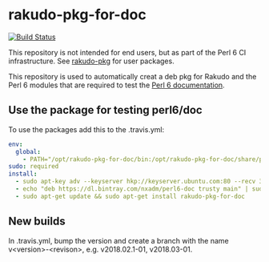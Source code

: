 # rakudo-pkg-for-doc

[![Build Status](https://travis-ci.org/nxadm/rakudo-pkg-for-doc.svg?branch=master)](https://travis-ci.org/nxadm/rakudo-pkg-for-doc)

This repository is not intended for end users, but as part of the Perl 6 CI
infrastructure. See [rakudo-pkg](https://github.com/nxadm/) for user packages.

This repository is used to automatically creat a deb pkg for Rakudo and the
Perl 6 modules that are required to test the
[Perl 6 documentation](https://github.com/perl6/doc).

## Use the package for testing perl6/doc

To use the packages add this to the .travis.yml:
```yaml
env:
  global:
    - PATH="/opt/rakudo-pkg-for-doc/bin:/opt/rakudo-pkg-for-doc/share/perl6/site/bin:$PATH"
sudo: required
install:
  - sudo apt-key adv --keyserver hkp://keyserver.ubuntu.com:80 --recv 379CE192D401AB61
  - echo "deb https://dl.bintray.com/nxadm/perl6-doc trusty main" | sudo tee -a /etc/apt/sources.list
  - sudo apt-get update && sudo apt-get install rakudo-pkg-for-doc
```

## New builds

In .travis.yml, bump the version and create a branch with the name
v\<version>-\<revison>, e.g. v2018.02.1-01, v2018.03-01.
